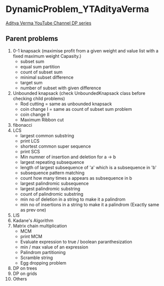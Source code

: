 # DynamicProblem_YTAdityaVerma
[Aditya Verma YouTube Channel DP series](https://www.youtube.com/playlist?list=PL_z_8CaSLPWekqhdCPmFohncHwz8TY2Go)

## Parent problems
1. 0-1 knapsack (maximise profit from a given weight and value list with a fixed maximum weight Capasity.)
   - subset sum
   - equal sum partition
   - count of subset sum
   - minimal subset difference
   - target sum
   - number of subset with given difference
2. Unbounded knapsack (check UnboundedKnapsack class before checking child problems)
   - Rod cutting  = same as unbounded knapsack
   - coin change I = same as count of subset sum problem
   - coin change II
   - Maximum Ribbon cut
3. fibonacci
4. LCS
   - largest common substring
   - print LCS
   - shortest common super sequence
   - print SCS
   - Min numner of insertion and deletion for a -> b
   - largest repeating subsequence
   - length of largest subsequence of 'a' which is a subsequence in 'b'
   - subsequence pattern matching
   - count how many times a appears as subsequence in b
   - largest palindromic subsequence
   - largest palindromic substring
   - count of palindromic substring
   - min no of deletion in a string to make it a palindrom
   - min no of insertions in a string to make it a palindrom (Exactly same as prev one)
5. LIS
6. Kadane's Algorithm
7. Matrix chain multiplication
   - MCM
   - print MCM
   - Evaluate expression to true / boolean paranthesization
   - min / max value of an expression
   - Palindrom partitioning
   - Scramble string
   - Egg dropping problem
8. DP on trees
9. DP on grids
10. Others
